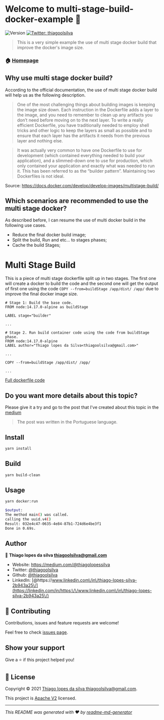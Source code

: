 # Welcome to multi-stage-build-docker-example 👋
![Version](https://img.shields.io/badge/version-1.0.0-blue.svg?cacheSeconds=2592000)
[![Twitter: thiagoolsilva](https://img.shields.io/twitter/follow/thiagoolsilva.svg?style=social)](https://twitter.com/thiagoolsilva)

> This is a very simple example the use of multi stage docker build that improve the docker's image size.

### 🏠 [Homepage](https://github.com/thiagoolsilva/multi-stage-build-docker-example)


## Why use multi stage docker build?
According to the official documentation, the use of multi stage docker build will help us as the following description.

> One of the most challenging things about building images is keeping the image size down. Each instruction in the Dockerfile adds a layer to the image, and you need to remember to clean up any artifacts you don’t need before moving on to the next layer. To write a really efficient Dockerfile, you have traditionally needed to employ shell tricks and other logic to keep the layers as small as possible and to ensure that each layer has the artifacts it needs from the previous layer and nothing else.

> It was actually very common to have one Dockerfile to use for development (which contained everything needed to build your application), and a slimmed-down one to use for production, which only contained your application and exactly what was needed to run it. This has been referred to as the “builder pattern”. Maintaining two Dockerfiles is not ideal.

Source: https://docs.docker.com/develop/develop-images/multistage-build/


## Which scenarios are recommended to use the multi stage docker?

As described before, I can resume the use of multi docker build in the following use cases.

* Reduce the final docker build image;
* Split the build, Run and etc... to stages phases;
* Cache the build Stages;

# Multi Stage Build

This is a piece of multi stage dockerfile split up in two stages. The first one will create a docker to build the code and the second one will get the output of first one 
using the code `COPY --from=buildStage /app/dist/ /app/` due to improve the final docker image size. 

```
# Stage 1: Build the base code. 
FROM node:14.17.0-alpine as buildStage

LABEL stage="builder"

...

# Stage 2. Run build container code using the code from buildStage phase.
FROM node:14.17.0-alpine
LABEL author="Thiago lopes da Silva<thiagoolsilva@gmail.com>"

...

COPY --from=buildStage /app/dist/ /app/

...
```
[Full dockerfile code](script/docker/dockerfile)


## Do you want more details about this topic?

Please give it a try and go to the post that I've created about this topic in the [medium](https://thiagolopessilva.medium.com/)

> The post was written in the Portuguese language.

## Install

```sh
yarn install
```

## Build

```sh
yarn build-clean
```

## Usage
```sh
yarn docker:run

$output:
The method main() was called.
calling the uuid.v4()
Result: 032e4c47-0635-4e84-87b1-724d6e4be3f1
Done in 0.69s.
```



## Author

👤 **Thiago lopes da silva <thiagoolsilva@gmail.com>**

* Website: https://medium.com/@thiagolopessilva
* Twitter: [@thiagoolsilva](https://twitter.com/thiagoolsilva)
* Github: [@thiagoolsilva](https://github.com/thiagoolsilva)
* LinkedIn: [@https:\/\/www.linkedin.com\/in\/thiago-lopes-silva-2b943a25\/](https://linkedin.com/in/https:\/\/www.linkedin.com\/in\/thiago-lopes-silva-2b943a25\/)

## 🤝 Contributing

Contributions, issues and feature requests are welcome!

Feel free to check [issues page](https://github.com/thiagoolsilva/multi-stage-build-docker-example/issues). 

## Show your support

Give a ⭐️ if this project helped you!


## 📝 License

Copyright © 2021 [Thiago lopes da silva <thiagoolsilva@gmail.com>](https://github.com/thiagoolsilva).

This project is [Apache V2](https://github.com/thiagoolsilva/multi-stage-build-docker-example/blob/main/LICENSE) licensed.

***
_This README was generated with ❤️ by [readme-md-generator](https://github.com/kefranabg/readme-md-generator)_